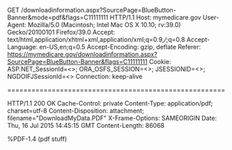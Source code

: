GET /downloadinformation.aspx?SourcePage=BlueButton-Banner&mode=pdf&flags=C11111111 HTTP/1.1
Host: mymedicare.gov
User-Agent: Mozilla/5.0 (Macintosh; Intel Mac OS X 10.10; rv:39.0) Gecko/20100101 Firefox/39.0
Accept: text/html,application/xhtml+xml,application/xml;q=0.9,*/*;q=0.8
Accept-Language: en-US,en;q=0.5
Accept-Encoding: gzip, deflate
Referer: https://mymedicare.gov/downloadinformation.aspx?SourcePage=BlueButton-Banner&flags=C11111111
Cookie: ASP.NET_SessionId=<<REMOVED>>; ORA_OSFS_SESSION=<<REMOVED>>; JSESSIONID=<<REMOVED>>; NGDOIFJSessionId=<<REMOVED>>
Connection: keep-alive

======================================================

HTTP/1.1 200 OK
Cache-Control: private
Content-Type: application/pdf; charset=utf-8
Content-Disposition: attachment; filename="DownloadMyData.PDF"
X-Frame-Options: SAMEORIGIN
Date: Thu, 16 Jul 2015 14:45:15 GMT
Content-Length: 86068

%PDF-1.4
(pdf stuff)